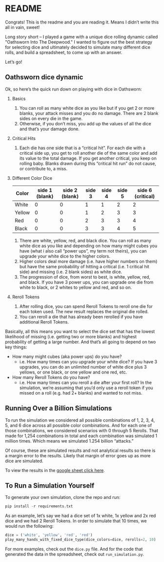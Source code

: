 # README

Congrats! This is the readme and you are reading it. Means I didn’t write this all in vain, sweet! 

Long story short – I played a game with a unique dice rolling dynamic called "Oathsworn Into The Deepwood." I wanted to figure out the best strategy for selecting dice and ultimately decided to simulate many different dice rolls, and build a spreadsheet, to come up with an answer.

Let’s go!

## Oathsworn dice dynamic

Ok, so here’s the quick run down on playing with dice in Oathsworn:

1. Basics
    1. You can roll as many white dice as you like but if you get 2 or more blanks, your attack misses and you do no damage. There are 2 blank sides on every die in the game.
    2. Otherwise, if you don’t miss, you add up the values of all the dice and that’s your damage done.
2. Critical Hits
    1. Each die has one side that is a “critical hit”. For each die with a critical side up, you get to roll another die of the same color and add its value to the total damage. If you get another critical, you keep on rolling baby. Blanks drawn during this “critical hit run” do not cause, or contribute to, a miss.
3. Different Color Dice
    
    | Color  | side 1 (blank) | side 2 (blank) | side 3 | side 4 | side 5 | side 6 (critical) |
    |--------|----------------|----------------|--------|--------|--------|-------------------|
    | White  | 0              | 0              | 1      | 1      | 2      | 2                 |
    | Yellow | 0              | 0              | 1      | 2      | 3      | 3                 |
    | Red    | 0              | 0              | 2      | 3      | 3      | 4                 |
    | Black  | 0              | 0              | 3      | 3      | 4      | 5                 |

    1. There are white, yellow, red, and black dice. You can roll as many white dice as you like and depending on how many might cubes you have (what i also call “power ups”, my term not theirs), you can upgrade your white dice to the higher colors.
    2. Higher colors deal more damage (i.e. have higher numbers on them) but have the same probability of hitting a critical (i.e. 1 critical hit side) and missing (i.e. 2 blank sides) as white dice.
    3. The progression of dice, from worst to best, is white, yellow, red, and black. If you have 3 power ups, you can upgrade one die from white to black, or 2 whites to yellow and red, and so on.
4. Reroll Tokens
    1. After rolling dice, you can spend Reroll Tokens to reroll one die for each token used. The new result replaces the original die rolled.
    2. You can reroll a die that has already been rerolled if you have additional Reroll Tokens.

Basically, all this means you want to select the dice set that has the lowest likelihood of missing (i.e. getting two or more blanks) and highest probability of getting a large number. And that’s all going to depend on two key things:

- How many might cubes (aka power ups) do you have?
    - i.e. How many times can you upgrade your white dice? If you have 3 upgrades, you can do an unlimited number of white dice plus 3 yellows, or one black, or one yellow and one red, etc.
- How many Reroll Tokens do you have?
    - i.e. How many times can you reroll a die after your first roll? In the simulation, we’re assuming that you’d only use a reroll token if you missed on a roll (e.g. had 2+ blanks) and wanted to not miss.

## Running Over a Billion Simulations

To run the simulation we considered all possible combinations of 1, 2, 3, 4, 5, and 6 dice across all possible color combinations. And for each one of those combinations, we considered scenarios with 0 through 5 Rerolls. That made for 1,254 combinations in total and each combination was simulated 1 million times. Which means we simulated 1.254 billion “attacks.”

Of course, these are simulated results and not analytical results so there is a margin error to the results. Likely that margin of error goes up as more dice are simulated. 

To view the results in the [google sheet click here](https://docs.google.com/spreadsheets/d/1I1y-YcnbjtPXDkg738gnyvt8z2pe54PS5-p6Fr5eZF8/edit?gid=1029466576#gid=1029466576).

## To Run a Simulation Yourself

To generate your own simulation, clone the repo and run:

```python
pip install -r requirements.txt
```

As an example, let’s say we had a dice set of 1x white, 1x yellow and 2x red dice and we had 2 Reroll Tokens. In order to simulate that 10 times, we would run the following:

```python
dice = ('white', 'yellow', 'red', 'red')
play_many_hands_with_fixed_dice_type(dice_colors=dice, rerolls=2, 10) 
```

For more examples, check out the `dice.py` file. And for the code that generated the data in the spreadsheet, check out `run_simulation.py`. 

